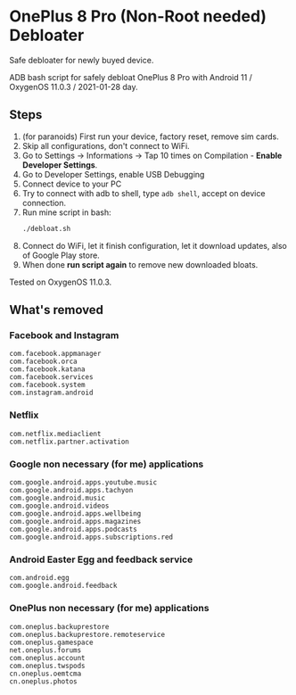 # OnePlus 8 Pro (Non-Root needed) Debloater

Safe debloater for newly buyed device.

ADB bash script for safely debloat OnePlus 8 Pro with Android 11 / OxygenOS 11.0.3 / 2021-01-28 day.

## Steps

1. (for paranoids) First run your device, factory reset, remove sim cards.
1. Skip all configurations, don't connect to WiFi.
1. Go to Settings -> Informations -> Tap 10 times on Compilation - **Enable Developer Settings**.
1. Go to Developer Settings, enable USB Debugging
1. Connect device to your PC
1. Try to connect with adb to shell, type `adb shell`, accept on device connection.
1. Run mine script in bash:
    ```bash
    ./debloat.sh
    ```
1. Connect do WiFi, let it finish configuration, let it download updates, also of Google Play store.
1. When done **run script again** to remove new downloaded bloats.


Tested on OxygenOS 11.0.3.

## What's removed

### Facebook and Instagram
```
com.facebook.appmanager
com.facebook.orca
com.facebook.katana
com.facebook.services
com.facebook.system
com.instagram.android
```

### Netflix
```
com.netflix.mediaclient
com.netflix.partner.activation
```

### Google non necessary (for me) applications

```
com.google.android.apps.youtube.music
com.google.android.apps.tachyon
com.google.android.music
com.google.android.videos
com.google.android.apps.wellbeing
com.google.android.apps.magazines
com.google.android.apps.podcasts
com.google.android.apps.subscriptions.red
```

### Android Easter Egg and feedback service
```
com.android.egg
com.google.android.feedback
```

### OnePlus non necessary (for me) applications
```
com.oneplus.backuprestore
com.oneplus.backuprestore.remoteservice
com.oneplus.gamespace
net.oneplus.forums
com.oneplus.account
com.oneplus.twspods
cn.oneplus.oemtcma
cn.oneplus.photos
```